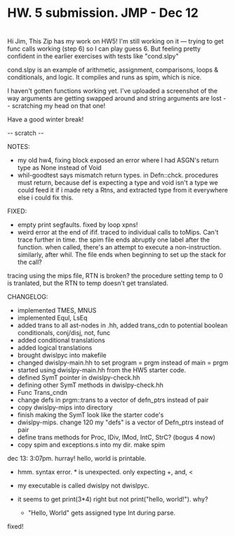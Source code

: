 #
# HW. 5 submission. JMP - Dec 12
#

Hi Jim,
This Zip has my work on HW5! I'm still working on it — trying to get
func calls working  (step 6) so I can play guess 6. But feeling
pretty confident in the earlier exercises with tests like "cond.slpy"

cond.slpy is an example of arithmetic, assignment, comparisons, loops & conditionals, and logic. It compiles and runs as spim, which is nice.

I haven't gotten functions working yet. I've uploaded a screenshot of the way arguments are getting swapped around and string arguments are lost -- scratching my head on that one!

Have a good winter break!


-- scratch --


NOTES:
- my old hw4, fixing block exposed an error where I had ASGN's return type as
 None instead of Void
- whil-goodtest says mismatch return types. in Defn::chck. procedures must
return, because def is expecting a type and void isn't a type we could feed it
    if i made rety a Rtns, and extracted type from it everywhere else i could
    fix this.


FIXED:
- empty print segfaults. fixed by loop xpns!
- weird error at the end of ifif. traced to individual calls to toMips.
Can't trace further in time. the spim file ends abruptly one label after the function. when called, there's an attempt to execute a non-instruction.
similarly, after whil. The file ends when beginning to set up the stack for 
the call?

tracing using the mips file, RTN is broken? the procedure setting temp to 0 is 
tranlated, but the RTN to temp doesn't get translated.

CHANGELOG:
 - implemented TMES, MNUS
 - implemented Equl, LsEq
 - added trans to all ast-nodes in .hh, added trans\_cdn to potential boolean 
    conditionals, conj/disj, not, func
 - added conditional translations
 - added logical translations
 - brought dwislpyc into makefile
 - changed dwislpy-main.hh to set program = prgm instead of main = prgm
 - started using dwislpy-main.hh from the HW5 starter code. 
 - defined SymT pointer in dwislpy-check.hh
 - defining other SymT methods in dwislpy-check.hh
 - Func Trans\_cndn
 - change defs in prgm::trans to a vector of defn\_ptrs instead of pair
 - copy dwislpy-mips into directory
 - finish making the SymT look like the starter code's
 - dwislpy-mips. change 120 my "defs" is a vector of Defn\_ptrs instead of pair
 - define trans methods for Proc, IDiv, IMod, IntC, StrC? (bogus 4 now)
 - copy spim and exceptions.s into my dir. make spim

dec 13: 3:07pm. hurray! hello, world is printable.

 - hmm. syntax error. * is unexpected. only expecting +, and, <

 - my executable is called dwislpy not dwislpyc.
 - it seems to get print(3\*4) right but not print("hello, world!"). why?
     - "Hello, World" gets assigned type Int during parse.

fixed!
